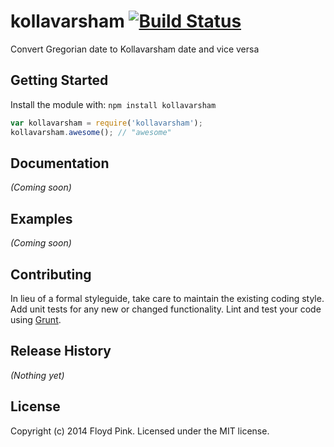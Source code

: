 # kollavarsham [![Build Status](https://secure.travis-ci.org/kollavarsham/kollavarsham.png?branch=master)](http://travis-ci.org/kollavarsham/kollavarsham)

Convert Gregorian date to Kollavarsham date and vice versa

## Getting Started
Install the module with: `npm install kollavarsham`

```javascript
var kollavarsham = require('kollavarsham');
kollavarsham.awesome(); // "awesome"
```

## Documentation
_(Coming soon)_

## Examples
_(Coming soon)_

## Contributing
In lieu of a formal styleguide, take care to maintain the existing coding style. Add unit tests for any new or changed functionality. Lint and test your code using [Grunt](http://gruntjs.com/).

## Release History
_(Nothing yet)_

## License
Copyright (c) 2014 Floyd Pink. Licensed under the MIT license.
